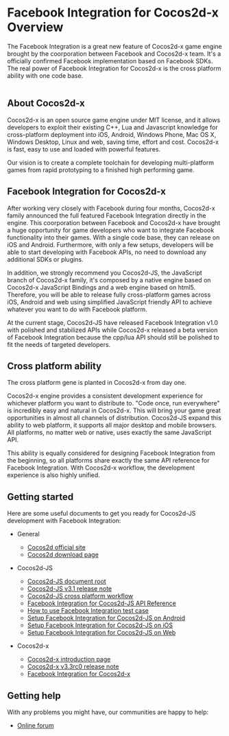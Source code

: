 # Facebook Integration for Cocos2d-x Overview

The Facebook Integration is a great new feature of Cocos2d-x game engine brought by the coorporation between Facebook and Cocos2d-x team. It's a officially confirmed Facebook implementation based on Facebook SDKs. The real power of Facebook Integration for Cocos2d-x is the cross platform ability with one code base.

![]()

## About Cocos2d-x

Cocos2d-x is an open source game engine under MIT license, and it allows developers to exploit their existing C++, Lua and Javascript knowledge for cross-platform deployment into iOS, Android, Windows Phone, Mac OS X, Windows Desktop, Linux and web, saving time, effort and cost. Cocos2d-x is fast, easy to use and loaded with powerful features.

Our vision is to create a complete toolchain for developing multi-platform games from rapid prototyping to a finished high performing game.

## Facebook Integration for Cocos2d-x

After working very closely with Facebook during four months, Cocos2d-x family announced the full featured Facebook Integration directly in the engine. This coorporation between Facebook and Cocos2d-x have brought a huge opportunity for game developers who want to integrate Facebook functionality into their games. With a single code base, they can release on iOS and Android. Furthermore, with only a few setups, developers will be able to start developing with Facebook APIs, no need to download any additional SDKs or plugins.

In addition, we strongly recommend you Cocos2d-JS, the JavaScript branch of Cocos2d-x family, it's composed by a native engine based on Cocos2d-x JavaScript Bindings and a web engine based on html5. Therefore, you will be able to release fully cross-platform games across iOS, Android and web using simplified JavaScript friendly API to achieve whatever you want to do with Facebook platform.

At the current stage, Cocos2d-JS have released Facebook Integration v1.0 with polished and stabilized APIs while Cocos2d-x released a beta version of Facebook Integration because the cpp/lua API should still be polished to fit the needs of targeted developers.

## Cross platform ability

The cross platform gene is planted in Cocos2d-x from day one.

Cocos2d-x engine provides a consistent development experience for whichever platform you want to distribute to. "Code once, run everywhere" is incredibly easy and natural in Cocos2d-x. This will bring your game great opportunities in almost all channels of distribution. Cocos2d-JS expand this ability to web platform, it supports all major desktop and mobile browsers. All platforms, no matter web or native, uses exactly the same JavaScript API.

This ability is equally considered for designing Facebook Integration from the beginning, so all platforms share exactly the same API reference for Facebook Integration. With Cocos2d-x workflow, the development experience is also highly unified.

## Getting started 

Here are some useful documents to get you ready for Cocos2d-JS development with Facebook Integration:

- General
    - [Cocos2d official site](http://cocos2d-x.org/)
    - [Cocos2d download page](http://www.cocos2d-x.org/download)

- Cocos2d-JS
    - [Cocos2d-JS document root](http://cocos2d-x.org/docs/manual/framework/html5/en)
    - [Cocos2d-JS v3.1 release note](http://cocos2d-x.org/news/363)
    - [Cocos2d-JS cross platform workflow](http://cocos2d-x.org/docs/manual/framework/cocos2d-js/2-working-environment-and-workflow/2-2-cross-native-browser-game-with-cocos-console/en)
    - [Facebook Integration for Cocos2d-JS API Reference](api-reference/en.md)
    - [How to use Facebook Integration test case](facebook-test-case/en.md)
    - [Setup Facebook Integration for Cocos2d-JS on Android](facebook-sdk-on-android/en.md)
    - [Setup Facebook Integration for Cocos2d-JS on iOS](facebook-sdk-on-ios/en.md)
    - [Setup Facebook Integration for Cocos2d-JS on Web](facebook-sdk-on-web/en.md)

- Cocos2d-x
    - [Cocos2d-x introduction page](http://cocos2d-x.org/wiki/Cocos2d-x)
    - [Cocos2d-x v3.3rc0 release note](http://cocos2d-x.org/news/362)
    - [Facebook Integration for Cocos2d-x](http://cocos2d-x.org/wiki/Facebook_SDK_Beta2_Integration_for_Cocos2d-X)

## Getting help

With any problems you might have, our communities are happy to help:

- [Online forum](http://discuss.cocos2d-x.org/category/cocos2d-x)
